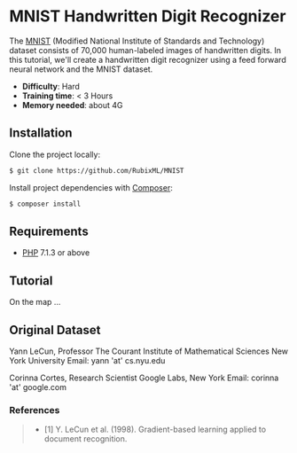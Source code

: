 # MNIST Handwritten Digit Recognizer
The [MNIST](https://en.wikipedia.org/wiki/MNIST_database) (Modified National Institute of Standards and Technology) dataset consists of 70,000 human-labeled images of handwritten digits. In this tutorial, we'll create a handwritten digit recognizer using a feed forward neural network and the MNIST dataset.

- **Difficulty**: Hard
- **Training time**: < 3 Hours
- **Memory needed**: about 4G

## Installation

Clone the project locally:
```sh
$ git clone https://github.com/RubixML/MNIST
```

Install project dependencies with [Composer](http://getcomposer.com):
```sh
$ composer install
```

## Requirements
- [PHP](https://php.net) 7.1.3 or above

## Tutorial

On the map ...

## Original Dataset
Yann LeCun, Professor
The Courant Institute of Mathematical Sciences
New York University
Email: yann 'at' cs.nyu.edu 

Corinna Cortes, Research Scientist
Google Labs, New York
Email: corinna 'at' google.com

### References
>- [1] Y. LeCun et al. (1998). Gradient-based learning applied to document recognition.
